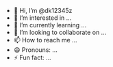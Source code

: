 - 👋 Hi, I’m @dk12345z
- 👀 I’m interested in ...
- 🌱 I’m currently learning ...
- 💞️ I’m looking to collaborate on ...
- 📫 How to reach me ...
- 😄 Pronouns: ...
- ⚡ Fun fact: ...

<!---
dk12345z/dk12345z is a ✨ special ✨ repository because its `README.md` (this file) appears on your GitHub profile.
You can click the Preview link to take a look at your changes.
--->
